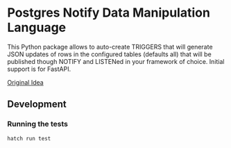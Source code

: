 # Postgres Notify Data Manipulation Language

This Python package allows to auto-create TRIGGERS that will generate
JSON updates of rows in the configured tables (defaults all) that will
be published though NOTIFY and LISTENed in your framework of choice. Initial
support is for FastAPI.

[Original Idea](./legacy/README.md)


## Development

### Running the tests

```bash
hatch run test
```
